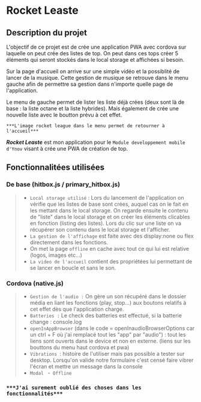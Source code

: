 # Rocket Leaste

## Description du projet 

L'objectif de ce projet est de crée une application PWA avec cordova sur laquelle on peut crée des listes de top. On peut dans ces tops créer 5 éléments qui seront stockés dans le local storage et affichées si besoin.

Sur la page d'accueil on arrive sur une simple vidéo et la possiblité de lancer de la musique. Cette gestion de musique se retrouve dans le menu gauche afin de permettre sa gestion dans n'importe quelle page de l'application.

Le menu de gauche permet de lister les liste déjà crées (deux sont là de base : la liste octane et la liste hybrides). Mais également de crée une nouvelle liste avec le boutton prévu à cet effet.

`***L'image rocket league dans le menu permet de retourner à l'accueil***`

***Rocket Leaste*** est mon application pour le `Module developpement mobile d'Ynov` visant à crée une PWA de création de top.

## Fonctionnalitées utilisées

### De base (hitbox.js / primary_hitbox.js)
>- `Local storage utilisé` : Lors du lancement de l'application on vérifie que les listes de base sont crées, auquel cas on le fait en les mettant dans le local storage. On regarde ensuite le contenu de "liste" dans le local storage et on créer les éléments clicables en fonction (listing des listes). Lors du clic sur une liste on va récupérer son contenu dans le local storage et l'afficher.
>- `La gestion de l'affichage` est faite avec des display:none ou flex directement dans les fonctions.
>- On met la page `offline` en cache avec tout ce qui lui est relative (logos, images etc...)
>- `La video de l'accueil` contient des propriétées lui permettant de se lancer en boucle et sans le son.

### Cordova (native.js)
>- `Gestion de l'audio :` On gère un son récupéré dans le dossier média en liant les fonctions (play, stop...) aux boutons relatifs à cet effet dès que l'application charge. 
>- `Batteries :` Le check des batteries est effectué, si la batterie change : console.log
>- `openInAppBrowser` (dans le code = openInaudioBrowserOptions car un ctrl + F où j'ai remplacé tout les "app" par "audio") : tout les liens sont ouverts dans le device et non en externe. (liens sur les bouttons du menu haut cordova et pwa)
>- `Vibrations `: histoire de l'utiliser mais pas possible a tester sur desktop. Lorsqu'on valide notre formulaire c'est censé faire vibrer l'écran et mettre un message dans la console
>- `Modal `
>-` Offline`


### `***J'ai surement oublié des choses dans les fonctionnalités***`
